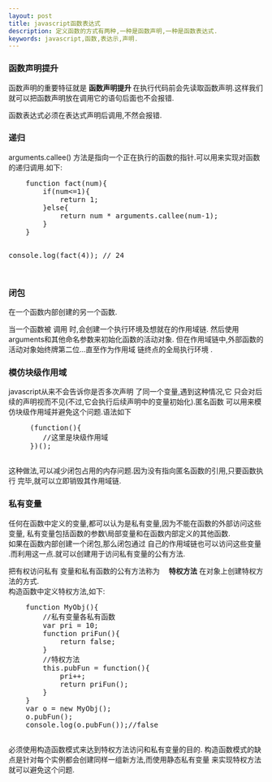 ```yaml
---
layout: post
title: javascript函数表达式
description: 定义函数的方式有两种,一种是函数声明,一种是函数表达式.
keywords: javascript,函数,表达示,声明.
---
```

<h3>函数声明提升</h3>
<p>
    函数声明的重要特征就是
    <strong>
        函数声明提升
    </strong>
    在执行代码前会先读取函数声明.这样我们就可以把函数声明放在调用它的语句后面也不会报错.
</p>
<p>
    函数表达式必须在表达式声明后调用,不然会报错.
</p>
<h3>递归</h3>
<p>
    arguments.callee() 方法是指向一个正在执行的函数的指针.可以用来实现对函数的递归调用.如下:

</p>
<pre>
    function fact(num){
        if(num<=1){
            return 1;
        }else{
            return num * arguments.callee(num-1);
        }
    }

   console.log(fact(4)); // 24

</pre>
<h3>闭包</h3>
<p>
   在一个函数内部创建的另一个函数.
</p>
<p>
    当一个函数被 调用 时,会创建一个执行环境及想就在的作用域链.
    然后使用arguments和其他命名参数来初始化函数的活动对象.
    但在作用域链中,外部函数的活动对象始终牌第二位...直至作为作用域
    链终点的全局执行环境 .
</p>
<h3>模仿块级作用域</h3>
<p>
    javascript从来不会告诉你是否多次声明 了同一个变量,遇到这种情况,它
    只会对后续的声明视而不见(不过,它会执行后续声明中的变量初始化).匿名函数
    可以用来模仿块级作用域并避免这个问题.语法如下
</p>
 <pre>
     (function(){
        //这里是块级作用域
     })();
 </pre>
 <p>
     这种做法,可以减少闭包占用的内存问题.因为没有指向匿名函数的引用,只要函数执行
     完毕,就可以立即销毁其作用域链.
 </p>
<h3>
    私有变量
</h3>
<p>
   任何在函数中定义的变量,都可以认为是私有变量,因为不能在函数的外部访问这些变量,
    私有变量包括函数的参数\局部变量和在函数内部定义的其他函数.<br>
    如果在函数内部创建一个闭包,那么闭包通过 自己的作用域链也可以访问这些变量
    .而利用这一点.就可以创建用于访问私有变量的公有方法.
</p>
<p>
    把有权访问私有 变量和私有函数的公有方法称为
    <strong>　特权方法</strong>
    在对象上创建特权方法的方式.
    <br>
    构造函数中定义特权方法,如下:
</p>
<pre>
    function MyObj(){
        //私有变量各私有函数
        var pri = 10;
        function priFun(){
            return false;
        }
        //特权方法
        this.pubFun = function(){
            pri++;
            return priFun();
        }
    }
    var o = new MyObj();
    o.pubFun();
    console.log(o.pubFun());//false

</pre>

<p>
    必须使用构造函数模式来达到特权方法访问和私有变量的目的.
    构造函数模式的缺点是针对每个实例都会创建同样一组新方法,而使用静态私有变量
    来实现特权方法就可以避免这个问题.
</p>
























